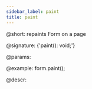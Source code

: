 ```yaml
---
sidebar_label: paint
title: paint
---          
```


@short: repaints Form on a page

@signature: {'paint(): void;'}


@params:




@example:
form.paint();



@descr:






